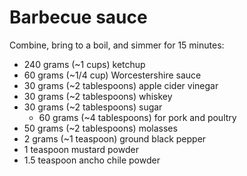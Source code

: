Barbecue sauce
==============

Combine, bring to a boil, and simmer for 15 minutes:

- 240 grams (~1 cups) ketchup
- 60 grams (~1/4 cup) Worcestershire sauce
- 30 grams (~2 tablespoons) apple cider vinegar
- 30 grams (~2 tablespoons) whiskey
- 30 grams (~2 tablespoons) sugar
  - 60 grams (~4 tablespoons) for pork and poultry
- 50 grams (~2 tablespoons) molasses
- 2 grams (~1 teaspoon) ground black pepper
- 1 teaspoon mustard powder
- 1.5 teaspoon ancho chile powder
